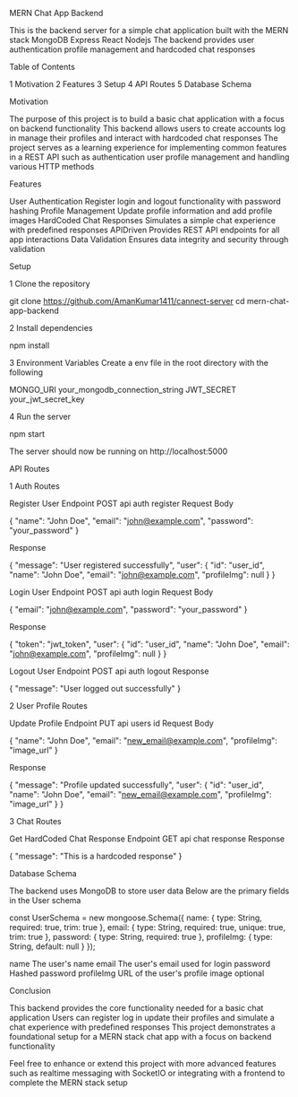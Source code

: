 
MERN Chat App Backend

This is the backend server for a simple chat application built with the MERN stack MongoDB Express React Nodejs The backend provides user authentication profile management and hardcoded chat responses

Table of Contents

1 Motivation
2 Features
3 Setup
4 API Routes
5 Database Schema

Motivation

The purpose of this project is to build a basic chat application with a focus on backend functionality This backend allows users to create accounts log in manage their profiles and interact with hardcoded chat responses The project serves as a learning experience for implementing common features in a REST API such as authentication user profile management and handling various HTTP methods

Features

User Authentication Register login and logout functionality with password hashing
Profile Management Update profile information and add profile images
HardCoded Chat Responses Simulates a simple chat experience with predefined responses
APIDriven Provides REST API endpoints for all app interactions
Data Validation Ensures data integrity and security through validation

Setup

1 Clone the repository

git clone https://github.com/AmanKumar1411/cannect-server
cd mern-chat-app-backend

2 Install dependencies

npm install

3 Environment Variables Create a env file in the root directory with the following

MONGO_URI your_mongodb_connection_string
JWT_SECRET your_jwt_secret_key

4 Run the server

npm start

The server should now be running on http://localhost:5000

API Routes

1 Auth Routes

Register User
Endpoint POST api auth register
Request Body

{
  "name": "John Doe",
  "email": "john@example.com",
  "password": "your_password"
}

Response

{
  "message": "User registered successfully",
  "user": {
    "id": "user_id",
    "name": "John Doe",
    "email": "john@example.com",
    "profileImg": null
  }
}

Login User
Endpoint POST api auth login
Request Body

{
  "email": "john@example.com",
  "password": "your_password"
}

Response

{
  "token": "jwt_token",
  "user": {
    "id": "user_id",
    "name": "John Doe",
    "email": "john@example.com",
    "profileImg": null
  }
}

Logout User
Endpoint POST api auth logout
Response

{
  "message": "User logged out successfully"
}

2 User Profile Routes

Update Profile
Endpoint PUT api users id
Request Body

{
  "name": "John Doe",
  "email": "new_email@example.com",
  "profileImg": "image_url"
}

Response

{
  "message": "Profile updated successfully",
  "user": {
    "id": "user_id",
    "name": "John Doe",
    "email": "new_email@example.com",
    "profileImg": "image_url"
  }
}

3 Chat Routes

Get HardCoded Chat Response
Endpoint GET api chat response
Response

{
  "message": "This is a hardcoded response"
}

Database Schema

The backend uses MongoDB to store user data Below are the primary fields in the User schema

const UserSchema = new mongoose.Schema({
  name: {
    type: String,
    required: true,
    trim: true
  },
  email: {
    type: String,
    required: true,
    unique: true,
    trim: true
  },
  password: {
    type: String,
    required: true
  },
  profileImg: {
    type: String,
    default: null
  }
});

name The user's name
email The user's email used for login
password Hashed password
profileImg URL of the user's profile image optional

Conclusion

This backend provides the core functionality needed for a basic chat application Users can register log in update their profiles and simulate a chat experience with predefined responses This project demonstrates a foundational setup for a MERN stack chat app with a focus on backend functionality 

Feel free to enhance or extend this project with more advanced features such as realtime messaging with SocketIO or integrating with a frontend to complete the MERN stack setup
